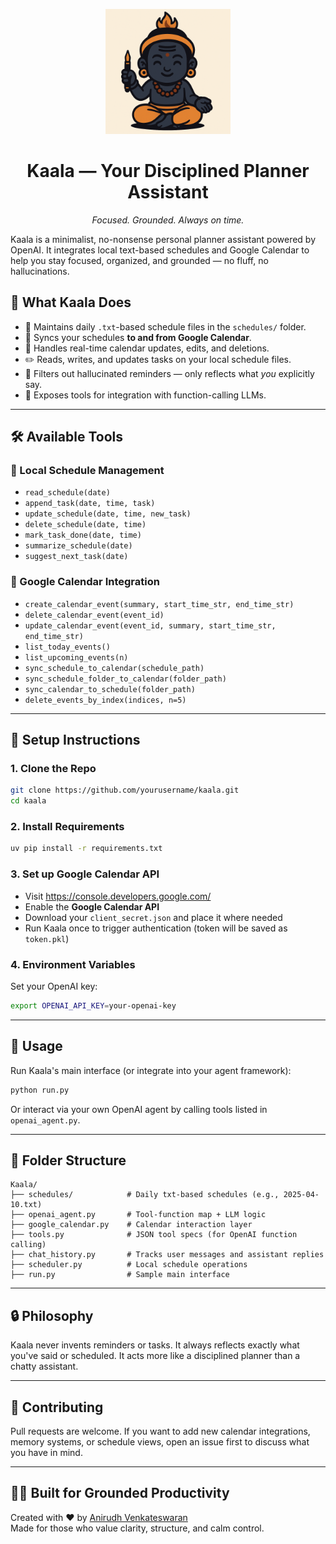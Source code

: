 <p align="center">
  <img src="assets/Kaala_mascot.png" width="200" alt="Kaala Mascot"/>
</p>

<h1 align="center"> Kaala — Your Disciplined Planner Assistant</h1>

<p align="center">
  <em>Focused. Grounded. Always on time.</em>
</p>

Kaala is a minimalist, no-nonsense personal planner assistant powered by OpenAI. It integrates local text-based schedules and Google Calendar to help you stay focused, organized, and grounded — no fluff, no hallucinations.

## 🤖 What Kaala Does

- 📂 Maintains daily `.txt`-based schedule files in the `schedules/` folder.
- 📅 Syncs your schedules **to and from Google Calendar**.
- 🔁 Handles real-time calendar updates, edits, and deletions.
- ✏️ Reads, writes, and updates tasks on your local schedule files.
- 🧹 Filters out hallucinated reminders — only reflects what *you* explicitly say.
- 🔧 Exposes tools for integration with function-calling LLMs.

---

## 🛠 Available Tools

### 📁 Local Schedule Management
- `read_schedule(date)`
- `append_task(date, time, task)`
- `update_schedule(date, time, new_task)`
- `delete_schedule(date, time)`
- `mark_task_done(date, time)`
- `summarize_schedule(date)`
- `suggest_next_task(date)`

### 📆 Google Calendar Integration
- `create_calendar_event(summary, start_time_str, end_time_str)`
- `delete_calendar_event(event_id)`
- `update_calendar_event(event_id, summary, start_time_str, end_time_str)`
- `list_today_events()`
- `list_upcoming_events(n)`
- `sync_schedule_to_calendar(schedule_path)`
- `sync_schedule_folder_to_calendar(folder_path)`
- `sync_calendar_to_schedule(folder_path)`
- `delete_events_by_index(indices, n=5)`

---

## 🔧 Setup Instructions

### 1. Clone the Repo

```bash
git clone https://github.com/yourusername/kaala.git
cd kaala
```

### 2. Install Requirements

```bash
uv pip install -r requirements.txt
```

### 3. Set up Google Calendar API

- Visit https://console.developers.google.com/
- Enable the **Google Calendar API**
- Download your `client_secret.json` and place it where needed
- Run Kaala once to trigger authentication (token will be saved as `token.pkl`)

### 4. Environment Variables

Set your OpenAI key:

```bash
export OPENAI_API_KEY=your-openai-key
```

---

## 🧪 Usage

Run Kaala's main interface (or integrate into your agent framework):

```bash
python run.py
```

Or interact via your own OpenAI agent by calling tools listed in `openai_agent.py`.

---

## 📂 Folder Structure

```
Kaala/
├── schedules/            # Daily txt-based schedules (e.g., 2025-04-10.txt)
├── openai_agent.py       # Tool-function map + LLM logic
├── google_calendar.py    # Calendar interaction layer
├── tools.py              # JSON tool specs (for OpenAI function calling)
├── chat_history.py       # Tracks user messages and assistant replies
├── scheduler.py          # Local schedule operations
├── run.py                # Sample main interface
```

---

## 🔒 Philosophy

Kaala never invents reminders or tasks. It always reflects exactly what you've said or scheduled. It acts more like a disciplined planner than a chatty assistant.

---

## 🙌 Contributing

Pull requests are welcome. If you want to add new calendar integrations, memory systems, or schedule views, open an issue first to discuss what you have in mind.

---

## 🧘‍♂️ Built for Grounded Productivity

Created with ❤️ by [Anirudh Venkateswaran](https://github.com/anivenk25)  
Made for those who value clarity, structure, and calm control.



